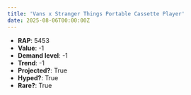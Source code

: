 ```yaml
---
title: 'Vans x Stranger Things Portable Cassette Player'
date: 2025-08-06T00:00:00Z
---
```

- **RAP**: 5453
- **Value**: -1
- **Demand level**: -1
- **Trend**: -1
- **Projected?**: True
- **Hyped?**: True
- **Rare?**: True
